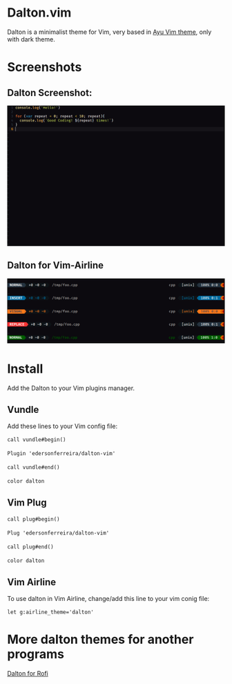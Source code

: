 # Dalton.vim

Dalton is a minimalist theme for Vim, very based in [Ayu Vim theme](https://github.com/ayu-theme/ayu-vim), only with dark theme.

# Screenshots

## Dalton Screenshot:

![Dalton](https://github.com/edersonferreira/dalton-vim/blob/master/assets/dalton.png)

## Dalton for Vim-Airline

![Airline](https://github.com/edersonferreira/dalton-vim/blob/master/assets/daltonairline.png)

# Install

Add the Dalton to your Vim plugins manager.

## Vundle

Add these lines to your Vim config file:

```vim
call vundle#begin()

Plugin 'edersonferreira/dalton-vim'

call vundle#end()

color dalton
```

## Vim Plug

```vim
call plug#begin()

Plug 'edersonferreira/dalton-vim'

call plug#end()

color dalton
```

## Vim Airline

To use dalton in Vim Airline, change/add this line to your vim conig file:

```
let g:airline_theme='dalton'
```

# More dalton themes for another programs

[Dalton for Rofi](https://github.com/edersonferreira/dalton-rofi)
